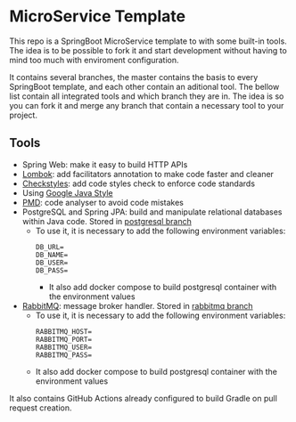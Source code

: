 # MicroService Template

This repo is a SpringBoot MicroService template to with some built-in tools. The idea is to be possible to fork it and start development without having to mind too much with enviroment configuration.

It contains several branches, the master contains the basis to every SpringBoot template, and each other contain an aditional tool. The bellow list contain all integrated tools and which branch they are in. The idea is so you can fork it and merge any branch that contain a necessary tool to your project.

## Tools
- Spring Web: make it easy to build HTTP APIs
- [Lombok](https://projectlombok.org/): add facilitators annotation to make code faster and cleaner
- [Checkstyles](https://checkstyle.sourceforge.io/): add code styles check to enforce code standards
- Using [Google Java Style](https://google.github.io/styleguide/javaguide.html)
- [PMD](https://pmd.github.io/): code analyser to avoid code mistakes
- PostgreSQL and Spring JPA: build and manipulate relational databases within Java code. Stored in [postgresql branch](https://github.com/gfmota/template/tree/postgresql)
  - To use it, it is necessary to add the following environment variables:
    ```
    DB_URL=
    DB_NAME=
    DB_USER=
    DB_PASS=
    ```
    - It also add docker compose to build postgresql container with the environment values
- [RabbitMQ](https://www.rabbitmq.com/): message broker handler. Stored in [rabbitmq branch](https://github.com/gfmota/template/tree/rabbitmq)
  - To use it, it is necessary to add the following environment variables:
    ```
    RABBITMQ_HOST=
    RABBITMQ_PORT=
    RABBITMQ_USER=
    RABBITMQ_PASS=
    ```
  - It also add docker compose to build postgresql container with the environment values

It also contains GitHub Actions already configured to build Gradle on pull request creation.